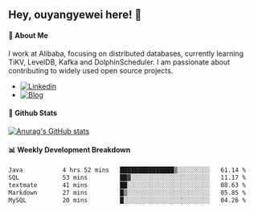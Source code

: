 ## Hey, ouyangyewei here! :wave:

#### :rocket: About Me
I work at Alibaba, focusing on distributed databases, currently learning TiKV, LevelDB, Kafka and DolphinScheduler. I am passionate about contributing to widely used open source projects.

- [![Linkedin](https://img.shields.io/badge/LinkedIn-ouyangyewei-blue)](https://www.linkedin.com/in/ouyangyewei/)
- [![Blog](https://img.shields.io/badge/Blog-yeweiouyang-orange)](https://blog.csdn.net/yeweiouyang)

#### :star2: Github Stats
[![Anurag's GitHub stats](https://github-readme-stats.vercel.app/api?username=ouyangyewei&show_icons=true&cache_seconds=3600&theme=tokyonight)](https://github.com/anuraghazra/github-readme-stats)

#### :bar_chart: Weekly Development Breakdown
<!--START_SECTION:waka-->

```txt
Java           4 hrs 52 mins   ███████████████▒░░░░░░░░░   61.14 %
SQL            53 mins         ██▓░░░░░░░░░░░░░░░░░░░░░░   11.17 %
textmate       41 mins         ██░░░░░░░░░░░░░░░░░░░░░░░   08.63 %
Markdown       27 mins         █▒░░░░░░░░░░░░░░░░░░░░░░░   05.85 %
MySQL          20 mins         █░░░░░░░░░░░░░░░░░░░░░░░░   04.26 %
```

<!--END_SECTION:waka-->
